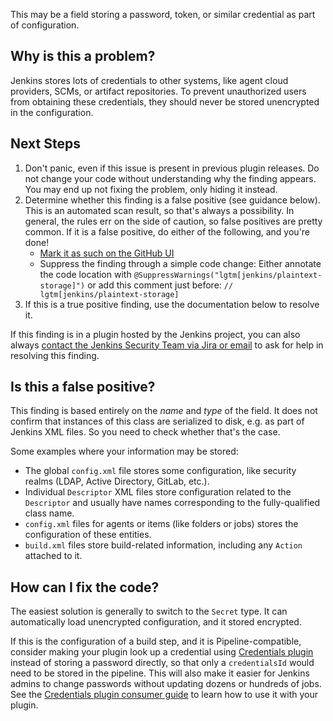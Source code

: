 This may be a field storing a password, token, or similar credential as part of configuration.

## Why is this a problem?

Jenkins stores lots of credentials to other systems, like agent cloud providers, SCMs, or artifact repositories. To prevent unauthorized users from obtaining these credentials, they should never be stored unencrypted in the configuration.

## Next Steps

<!-- Generic section used in all findings -->

1. Don't panic, even if this issue is present in previous plugin releases. Do not change your code without understanding why the finding appears. You may end up not fixing the problem, only hiding it instead.
2. Determine whether this finding is a false positive (see guidance below). This is an automated scan result, so that's always a possibility. In general, the rules err on the side of caution, so false positives are pretty common. If it is a false positive, do either of the following, and you're done!
    * [Mark it as such on the GitHub UI](https://docs.github.com/en/code-security/code-scanning/automatically-scanning-your-code-for-vulnerabilities-and-errors/managing-code-scanning-alerts-for-your-repository#dismissing--alerts)
    * Suppress the finding through a simple code change: Either annotate the code location with `@SuppressWarnings("lgtm[jenkins/plaintext-storage]")` or add this comment just before: `// lgtm[jenkins/plaintext-storage]`
3. If this is a true positive finding, use the documentation below to resolve it.

If this finding is in a plugin hosted by the Jenkins project, you can also always [contact the Jenkins Security Team via Jira or email](https://www.jenkins.io/security/#reporting-vulnerabilities) to ask for help in resolving this finding.

## Is this a false positive?

This finding is based entirely on the _name_ and _type_ of the field. It does not confirm that instances of this class are serialized to disk, e.g. as part of Jenkins XML files. So you need to check whether that's the case.

Some examples where your information may be stored:

* The global `config.xml` file stores some configuration, like security realms (LDAP, Active Directory, GitLab, etc.).
* Individual `Descriptor` XML files store configuration related to the `Descriptor` and usually have names corresponding to the fully-qualified class name.
* `config.xml` files for agents or items (like folders or jobs) stores the configuration of these entities.
* `build.xml` files store build-related information, including any `Action` attached to it.

## How can I fix the code?

The easiest solution is generally to switch to the `Secret` type. It can automatically load unencrypted configuration, and it stored encrypted.

If this is the configuration of a build step, and it is Pipeline-compatible, consider making your plugin look up a credential using [Credentials plugin](https://plugins.jenkins.io/credentials/) instead of storing a password directly, so that only a `credentialsId` would need to be stored in the pipeline. This will also make it easier for Jenkins admins to change passwords without updating dozens or hundreds of jobs. See the [Credentials plugin consumer guide](https://github.com/jenkinsci/credentials-plugin/blob/master/docs/consumer.adoc) to learn how to use it with your plugin.
